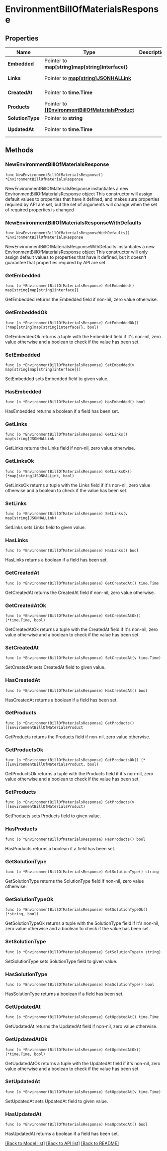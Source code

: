 # EnvironmentBillOfMaterialsResponse

## Properties

Name | Type | Description | Notes
------------ | ------------- | ------------- | -------------
**Embedded** | Pointer to **map[string]map[string]interface{}** |  | [optional] [readonly] 
**Links** | Pointer to [**map[string]JSONHALLink**](JSONHALLink.md) |  | [optional] [readonly] 
**CreatedAt** | Pointer to **time.Time** |  | [optional] [readonly] 
**Products** | Pointer to [**[]EnvironmentBillOfMaterialsProduct**](EnvironmentBillOfMaterialsProduct.md) |  | [optional] 
**SolutionType** | Pointer to **string** |  | [optional] 
**UpdatedAt** | Pointer to **time.Time** |  | [optional] [readonly] 

## Methods

### NewEnvironmentBillOfMaterialsResponse

`func NewEnvironmentBillOfMaterialsResponse() *EnvironmentBillOfMaterialsResponse`

NewEnvironmentBillOfMaterialsResponse instantiates a new EnvironmentBillOfMaterialsResponse object
This constructor will assign default values to properties that have it defined,
and makes sure properties required by API are set, but the set of arguments
will change when the set of required properties is changed

### NewEnvironmentBillOfMaterialsResponseWithDefaults

`func NewEnvironmentBillOfMaterialsResponseWithDefaults() *EnvironmentBillOfMaterialsResponse`

NewEnvironmentBillOfMaterialsResponseWithDefaults instantiates a new EnvironmentBillOfMaterialsResponse object
This constructor will only assign default values to properties that have it defined,
but it doesn't guarantee that properties required by API are set

### GetEmbedded

`func (o *EnvironmentBillOfMaterialsResponse) GetEmbedded() map[string]map[string]interface{}`

GetEmbedded returns the Embedded field if non-nil, zero value otherwise.

### GetEmbeddedOk

`func (o *EnvironmentBillOfMaterialsResponse) GetEmbeddedOk() (*map[string]map[string]interface{}, bool)`

GetEmbeddedOk returns a tuple with the Embedded field if it's non-nil, zero value otherwise
and a boolean to check if the value has been set.

### SetEmbedded

`func (o *EnvironmentBillOfMaterialsResponse) SetEmbedded(v map[string]map[string]interface{})`

SetEmbedded sets Embedded field to given value.

### HasEmbedded

`func (o *EnvironmentBillOfMaterialsResponse) HasEmbedded() bool`

HasEmbedded returns a boolean if a field has been set.

### GetLinks

`func (o *EnvironmentBillOfMaterialsResponse) GetLinks() map[string]JSONHALLink`

GetLinks returns the Links field if non-nil, zero value otherwise.

### GetLinksOk

`func (o *EnvironmentBillOfMaterialsResponse) GetLinksOk() (*map[string]JSONHALLink, bool)`

GetLinksOk returns a tuple with the Links field if it's non-nil, zero value otherwise
and a boolean to check if the value has been set.

### SetLinks

`func (o *EnvironmentBillOfMaterialsResponse) SetLinks(v map[string]JSONHALLink)`

SetLinks sets Links field to given value.

### HasLinks

`func (o *EnvironmentBillOfMaterialsResponse) HasLinks() bool`

HasLinks returns a boolean if a field has been set.

### GetCreatedAt

`func (o *EnvironmentBillOfMaterialsResponse) GetCreatedAt() time.Time`

GetCreatedAt returns the CreatedAt field if non-nil, zero value otherwise.

### GetCreatedAtOk

`func (o *EnvironmentBillOfMaterialsResponse) GetCreatedAtOk() (*time.Time, bool)`

GetCreatedAtOk returns a tuple with the CreatedAt field if it's non-nil, zero value otherwise
and a boolean to check if the value has been set.

### SetCreatedAt

`func (o *EnvironmentBillOfMaterialsResponse) SetCreatedAt(v time.Time)`

SetCreatedAt sets CreatedAt field to given value.

### HasCreatedAt

`func (o *EnvironmentBillOfMaterialsResponse) HasCreatedAt() bool`

HasCreatedAt returns a boolean if a field has been set.

### GetProducts

`func (o *EnvironmentBillOfMaterialsResponse) GetProducts() []EnvironmentBillOfMaterialsProduct`

GetProducts returns the Products field if non-nil, zero value otherwise.

### GetProductsOk

`func (o *EnvironmentBillOfMaterialsResponse) GetProductsOk() (*[]EnvironmentBillOfMaterialsProduct, bool)`

GetProductsOk returns a tuple with the Products field if it's non-nil, zero value otherwise
and a boolean to check if the value has been set.

### SetProducts

`func (o *EnvironmentBillOfMaterialsResponse) SetProducts(v []EnvironmentBillOfMaterialsProduct)`

SetProducts sets Products field to given value.

### HasProducts

`func (o *EnvironmentBillOfMaterialsResponse) HasProducts() bool`

HasProducts returns a boolean if a field has been set.

### GetSolutionType

`func (o *EnvironmentBillOfMaterialsResponse) GetSolutionType() string`

GetSolutionType returns the SolutionType field if non-nil, zero value otherwise.

### GetSolutionTypeOk

`func (o *EnvironmentBillOfMaterialsResponse) GetSolutionTypeOk() (*string, bool)`

GetSolutionTypeOk returns a tuple with the SolutionType field if it's non-nil, zero value otherwise
and a boolean to check if the value has been set.

### SetSolutionType

`func (o *EnvironmentBillOfMaterialsResponse) SetSolutionType(v string)`

SetSolutionType sets SolutionType field to given value.

### HasSolutionType

`func (o *EnvironmentBillOfMaterialsResponse) HasSolutionType() bool`

HasSolutionType returns a boolean if a field has been set.

### GetUpdatedAt

`func (o *EnvironmentBillOfMaterialsResponse) GetUpdatedAt() time.Time`

GetUpdatedAt returns the UpdatedAt field if non-nil, zero value otherwise.

### GetUpdatedAtOk

`func (o *EnvironmentBillOfMaterialsResponse) GetUpdatedAtOk() (*time.Time, bool)`

GetUpdatedAtOk returns a tuple with the UpdatedAt field if it's non-nil, zero value otherwise
and a boolean to check if the value has been set.

### SetUpdatedAt

`func (o *EnvironmentBillOfMaterialsResponse) SetUpdatedAt(v time.Time)`

SetUpdatedAt sets UpdatedAt field to given value.

### HasUpdatedAt

`func (o *EnvironmentBillOfMaterialsResponse) HasUpdatedAt() bool`

HasUpdatedAt returns a boolean if a field has been set.


[[Back to Model list]](../README.md#documentation-for-models) [[Back to API list]](../README.md#documentation-for-api-endpoints) [[Back to README]](../README.md)


